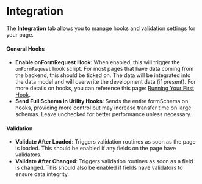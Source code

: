 # Integration

The **Integration** tab allows you to manage hooks and validation settings for your page.

#### **General Hooks**

* **Enable onFormRequest Hook**: When enabled, this will trigger the `onFormRequest` hook script. For most pages that have data coming from the backend, this should be ticked on. The data will be integrated into the data model and will overwrite the development data (if present). For more details on hooks, you can reference this page: [Running Your First Hook](../../../integration/6.-run-your-first-hook.md).
* **Send Full Schema in Utility Hooks**: Sends the entire formSchema on hooks, providing more control but may increase transfer time on large schemas. Leave unchecked for better performance unless necessary.

#### **Validation**

* **Validate After Loaded**: Triggers validation routines as soon as the page is loaded. This should be enabled if any fields on the page have validators.
* **Validate After Changed**: Triggers validation routines as soon as a field is changed. This should also be enabled if fields have validators to ensure data integrity.
